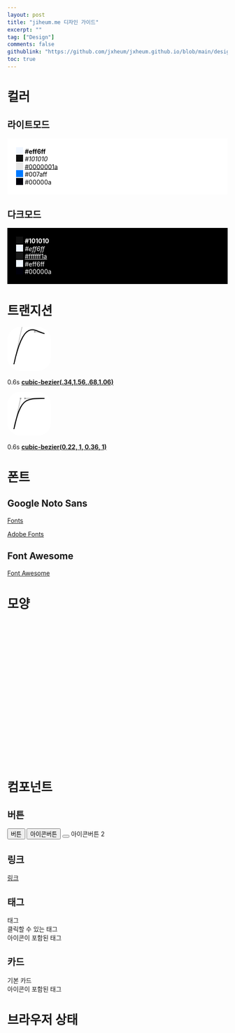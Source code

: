 ```yaml
---
layout: post
title: "jiheum.me 디자인 가이드"
excerpt: ""
tag: ["Design"]
comments: false
githublink: "https://github.com/jxheum/jxheum.github.io/blob/main/design/index.md"
toc: true
---
```


<script>
    ismoved = 0;
    ismoved2 = 0;
</script>

# 컬러

## 라이트모드
<div style="background:#fff;padding:20px;color:#000;">
<input style="background: #eff6ff;padding: 0px;vertical-align: 2px;height: 16px;width: 16px;border:none;" disabled> <b>#eff6ff</b><br>
<input style="background: #101010;padding: 0px;vertical-align: 2px;height: 16px;width: 16px;border:none;" disabled> <i>#101010</i><br>
<input style="background: #0000001a;padding: 0px;vertical-align: 2px;height: 16px;width: 16px;border:none;" disabled> <u>#0000001a</u><br>
<input style="background: #007aff;padding: 0px;vertical-align: 2px;height: 16px;width: 16px;border:none;" disabled> #007aff<br>
<input style="background: #00000a;padding: 0px;vertical-align: 2px;height: 16px;width: 16px;border:none;" disabled> #00000a<br>
</div>

## 다크모드
<div style="background:#000;padding:20px;color:#fff;">
<input style="background: #101010;padding: 0px;vertical-align: 2px;height: 16px;width: 16px;border:none;" disabled> <b>#101010</b><br>
<input style="background: #eff6ff;padding: 0px;vertical-align: 2px;height: 16px;width: 16px;border:none;" disabled> <i>#eff6ff</i><br>
<input style="background: #ffffff1a;padding: 0px;vertical-align: 2px;height: 16px;width: 16px;border:none;" disabled> <u>#ffffff1a</u><br>
<input style="background: #eff6ff;padding: 0px;vertical-align: 2px;height: 16px;width: 16px;border:none;" disabled> #eff6ff<br>
<input style="background: #00000a;padding: 0px;vertical-align: 2px;height: 16px;width: 16px;border:none;" disabled> #00000a<br>
</div>

# 트랜지션

<img src="/asset/transition_ease.png" style="background:white;border-radius:30px;transition: translate 0.6s cubic-bezier(.34,1.56,.68,1.06), transform 0.6s cubic-bezier(.34,1.56,.68,1.06), box-shadow 0.6s cubic-bezier(.34,1.56,.68,1.06);" onclick="if (ismoved != 1) {document.querySelector('#transimg').style.translate = 'calc(100vw / 3)', ismoved = 1} else {document.querySelector('#transimg').style.translate = '', ismoved = 0}" id="transimg" class="clickevent">

0.6s <a href="https://cubic-bezier.com/#.34,1.56,.68,1.06" target="_blank" aria-label="자세히 보기">**cubic-bezier(.34,1.56,.68,1.06)**</a>

<img src="/asset/ease2.png" style="background:white;border-radius:30px;transition: translate 0.6s cubic-bezier(0.22, 1, 0.36, 1), transform 0.6s cubic-bezier(0.22, 1, 0.36, 1), box-shadow 0.6s cubic-bezier(0.22, 1, 0.36, 1);" onclick="if (ismoved2 != 1) {document.querySelector('#transimg2').style.translate = 'calc(100vw / 3)', ismoved2 = 1} else {document.querySelector('#transimg2').style.translate = '', ismoved2 = 0}" id="transimg2" class="clickevent">

0.6s <a href="https://cubic-bezier.com/#.22,1,.36,1" target="_blank" aria-label="자세히 보기">**cubic-bezier(0.22, 1, 0.36, 1)**</a>

# 폰트

## Google Noto Sans
<a href="https://fonts.google.com/noto/specimen/Noto+Sans+KR" target="_blank" aria-label="구글 폰트에서 보기"><i class="fa-brands fa-google"></i> Fonts</a>

<a href="https://fonts.adobe.com/fonts/noto-sans" target="_blank" aria-label="어도비 폰트에서 보기"><i class="fa-solid fa-italic"></i> Adobe Fonts</a>

## Font Awesome
<a href="https://fontawesome.com/" target="_blank" aria-label="홈페이지로 이동"><i class="fa-solid fa-font-awesome" style="vertical-align: 1px;"></i> Font Awesome</a>

# 모양

<div style="float:left;">
<div style="width:150px;height:50px;border-radius: 200px;" class="bg clickevent"></div>
<div style="width:150px;height:260px;border-radius: 30px;margin-top:10px;" class="bg clickevent"></div>
</div>
<div style="width:150px;height:320px;border-radius: 70px;margin-left: 160px;" class="bg clickevent"></div>


# 컴포넌트

## 버튼

<button aria-label="버튼">버튼</button>
<button aria-label="아이콘버튼"><i class="fa-solid fa-font-awesome"></i> 아이콘버튼</button>
<button aria-label="아이콘버튼2"><i class="fa-solid fa-font-awesome"></i></button> 아이콘버튼 2

## 링크

[링크](#링크)

<!-- ## 체크박스

<label class="checkboxc">Checked
  <input type="checkbox" checked="checked">
  <span class="checkmark"></span>
</label>
<label class="checkboxc">Not Checked
  <input type="checkbox">
  <span class="checkmark"></span>
</label> -->

## 태그

<div class="chip">태그</div>
<div class="chip activechip">클릭할 수 있는 태그</div>
<div class="chip"><i class="fa-solid fa-font-awesome"></i> 아이콘이 포함된 태그</div>

## 카드

<div class="postitm" style="width: calc(100% - 30px);">
<div class="posttitle">기본 카드</div>
<div class="postspt"><i class="fa-solid fa-font-awesome"></i> 아이콘이 포함된 태그
</div>
</div>

# 브라우저 상태

<div id="browser"></div>

<script>
  function getPWADisplayMode() {
  if (document.referrer.startsWith('android-app://'))
    return 'twa';
  if (window.matchMedia('(display-mode: browser)').matches)
    return 'browser';
  if (window.matchMedia('(display-mode: standalone)').matches)
    return 'standalone';
  if (window.matchMedia('(display-mode: minimal-ui)').matches)
    return 'minimal-ui';
  if (window.matchMedia('(display-mode: fullscreen)').matches)
    return 'fullscreen';
  if (window.matchMedia('(display-mode: window-controls-overlay)').matches)
    return 'window-controls-overlay';

  return 'unknown';
}

document.querySelector('#browser').innerHTML = getPWADisplayMode()
</script>
